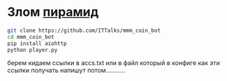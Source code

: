 # Злом [пирамид](https://vk.com/app7252470)

```bash
git clone https://github.com/ITTalks/mmm_coin_bot
cd mmm_coin_bot
pip install aiohttp
python player.py
```


берем кидаем ссылки в accs.txt или в файл который в конфиге
как эти ссылки получать напишут потом...........